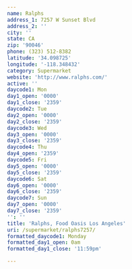 ```yaml
---
name: Ralphs
address_1: 7257 W Sunset Blvd
address_2: ''
city: ''
state: CA
zip: '90046'
phone: (323) 512-8382
latitude: '34.098725'
longitude: '-118.348432'
category: Supermarket
website: 'http://www.ralphs.com/'
active: ''
daycode1: Mon
day1_open: '0000'
day1_close: '2359'
daycode2: Tue
day2_open: '0000'
day2_close: '2359'
daycode3: Wed
day3_open: '0000'
day3_close: '2359'
daycode4: Thu
day4_open: '2359'
daycode5: Fri
day5_open: '0000'
day5_close: '2359'
daycode6: Sat
day6_open: '0000'
day6_close: '2359'
daycode7: Sun
day7_open: '0000'
day7_close: '2359'
'': ''
title: 'Ralphs, Food Oasis Los Angeles'
uri: /supermarket/ralphs7257/
formatted_daycode1: Monday
formatted_day1_open: 0am
formatted_day1_close: '11:59pm'

---
```

